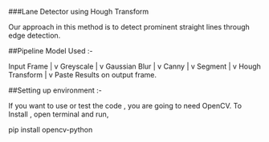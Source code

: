 ###Lane Detector using Hough Transform

Our approach in this method is to detect prominent straight lines through edge detection.

##Pipeline Model Used :-

Input Frame 
     |
     v
Greyscale
     |
     v
Gaussian Blur
     |
     v
Canny
     |
     v
Segment
     |
     v
Hough Transform
     |
     v
Paste Results on output frame.

##Setting up environment :-

If you want to use or test the code , you are going to need OpenCV. To Install , open terminal and run,

pip install opencv-python






